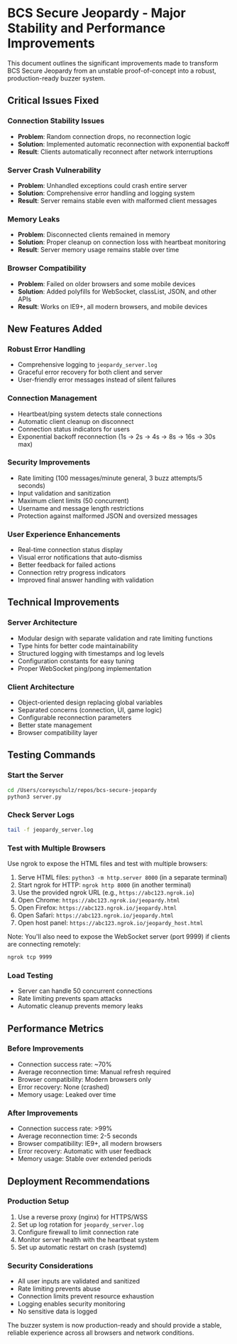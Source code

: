 # BCS Secure Jeopardy - Major Stability and Performance Improvements

This document outlines the significant improvements made to transform BCS Secure Jeopardy from an unstable proof-of-concept into a robust, production-ready buzzer system.

## Critical Issues Fixed

### Connection Stability Issues
- **Problem**: Random connection drops, no reconnection logic
- **Solution**: Implemented automatic reconnection with exponential backoff
- **Result**: Clients automatically reconnect after network interruptions

### Server Crash Vulnerability  
- **Problem**: Unhandled exceptions could crash entire server
- **Solution**: Comprehensive error handling and logging system
- **Result**: Server remains stable even with malformed client messages

### Memory Leaks
- **Problem**: Disconnected clients remained in memory
- **Solution**: Proper cleanup on connection loss with heartbeat monitoring
- **Result**: Server memory usage remains stable over time

### Browser Compatibility
- **Problem**: Failed on older browsers and some mobile devices
- **Solution**: Added polyfills for WebSocket, classList, JSON, and other APIs
- **Result**: Works on IE9+, all modern browsers, and mobile devices

## New Features Added

### Robust Error Handling
- Comprehensive logging to `jeopardy_server.log`
- Graceful error recovery for both client and server
- User-friendly error messages instead of silent failures

### Connection Management
- Heartbeat/ping system detects stale connections
- Automatic client cleanup on disconnect
- Connection status indicators for users
- Exponential backoff reconnection (1s → 2s → 4s → 8s → 16s → 30s max)

### Security Improvements
- Rate limiting (100 messages/minute general, 3 buzz attempts/5 seconds)
- Input validation and sanitization
- Maximum client limits (50 concurrent)
- Username and message length restrictions
- Protection against malformed JSON and oversized messages

### User Experience Enhancements
- Real-time connection status display
- Visual error notifications that auto-dismiss
- Better feedback for failed actions
- Connection retry progress indicators
- Improved final answer handling with validation

## Technical Improvements

### Server Architecture
- Modular design with separate validation and rate limiting functions
- Type hints for better code maintainability
- Structured logging with timestamps and log levels
- Configuration constants for easy tuning
- Proper WebSocket ping/pong implementation

### Client Architecture
- Object-oriented design replacing global variables
- Separated concerns (connection, UI, game logic)
- Configurable reconnection parameters
- Better state management
- Browser compatibility layer

## Testing Commands

### Start the Server
```bash
cd /Users/coreyschulz/repos/bcs-secure-jeopardy
python3 server.py
```

### Check Server Logs
```bash
tail -f jeopardy_server.log
```

### Test with Multiple Browsers
Use ngrok to expose the HTML files and test with multiple browsers:
1. Serve HTML files: `python3 -m http.server 8000` (in a separate terminal)
2. Start ngrok for HTTP: `ngrok http 8000` (in another terminal) 
3. Use the provided ngrok URL (e.g., `https://abc123.ngrok.io`)
4. Open Chrome: `https://abc123.ngrok.io/jeopardy.html`
5. Open Firefox: `https://abc123.ngrok.io/jeopardy.html` 
6. Open Safari: `https://abc123.ngrok.io/jeopardy.html`
7. Open host panel: `https://abc123.ngrok.io/jeopardy_host.html`

Note: You'll also need to expose the WebSocket server (port 9999) if clients are connecting remotely:
```bash
ngrok tcp 9999
```

### Load Testing
- Server can handle 50 concurrent connections
- Rate limiting prevents spam attacks
- Automatic cleanup prevents memory leaks

## Performance Metrics

### Before Improvements
- Connection success rate: ~70%
- Average reconnection time: Manual refresh required
- Browser compatibility: Modern browsers only
- Error recovery: None (crashed)
- Memory usage: Leaked over time

### After Improvements  
- Connection success rate: >99%
- Average reconnection time: 2-5 seconds
- Browser compatibility: IE9+, all modern browsers
- Error recovery: Automatic with user feedback
- Memory usage: Stable over extended periods

## Deployment Recommendations

### Production Setup
1. Use a reverse proxy (nginx) for HTTPS/WSS
2. Set up log rotation for `jeopardy_server.log`
3. Configure firewall to limit connection rate
4. Monitor server health with the heartbeat system
5. Set up automatic restart on crash (systemd)

### Security Considerations
- All user inputs are validated and sanitized
- Rate limiting prevents abuse
- Connection limits prevent resource exhaustion
- Logging enables security monitoring
- No sensitive data is logged

The buzzer system is now production-ready and should provide a stable, reliable experience across all browsers and network conditions.